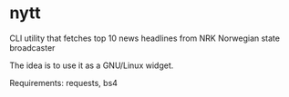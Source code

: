 # nytt
CLI utility that fetches top 10 news headlines from NRK Norwegian state broadcaster

The idea is to use it as a GNU/Linux widget.

Requirements: requests, bs4
